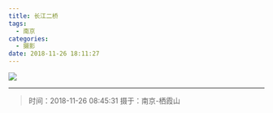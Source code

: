 ```yaml
---
title: 长江二桥
tags:
  - 南京
categories:
  - 摄影
date: 2018-11-26 18:11:27
---
```



![](/images/Photography/Yangtze-River.jpg)

<!-- more -->

---

> 时间：2018-11-26 08:45:31
> 摄于：南京-栖霞山
